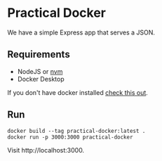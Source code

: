 # Practical Docker

We have a simple Express app that serves a JSON.

## Requirements

- NodeJS or [nvm](https://nvm.sh)
- Docker Desktop

If you don't have docker installed [check this out](https://docs.docker.com/docker-for-mac/install/).

## Run

```
docker build --tag practical-docker:latest .
docker run -p 3000:3000 practical-docker
```

Visit http://localhost:3000.
